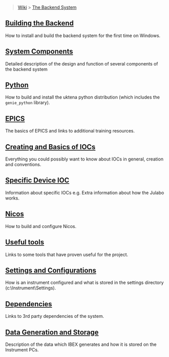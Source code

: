 > [Wiki](Home) > [The Backend System](The-Backend-System)

## [Building the Backend](First-time-installing-and-building-(Windows))

How to install and build the backend system for the first time on Windows.

## [System Components](System-components)

Detailed description of the design and function of several components of the backend system

## [Python](Building-and-installing-genie_python)

How to build and install the uktena python distribution (which includes the `genie_python` library).

## [EPICS](EPICS)

The basics of EPICS and links to additional training resources.

## [Creating and Basics of IOCs](IOCs)

Everything you could possibly want to know about IOCs in general, creation and conventions.

## [Specific Device IOC](Specific-Device-IOC)

Information about specific IOCs e.g. Extra information about how the Julabo works.

## [Nicos](Nicos)

How to build and configure Nicos.

## [Useful tools](Useful-tools)

Links to some tools that have proven useful for the project.

## [Settings and Configurations](Settings-and-Configurations)

How is an instrument configured and what is stored in the settings directory (c:\Instrument\Settings).

## [Dependencies](https://github.com/ISISComputingGroup/IBEX/wiki/ReleaseNotes_Dev#Dependencies)

Links to 3rd party dependencies of the system.

## [Data Generation and Storage](Data-Generation-and-Storage-on-Instrument-PCs-(NDX's))

Description of the data which IBEX generates and how it is stored on the Instrument PCs.
